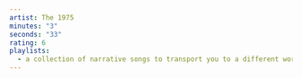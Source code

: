 ```yaml
---
artist: The 1975
minutes: "3"
seconds: "33"
rating: 6
playlists:
  - a collection of narrative songs to transport you to a different world
---
```

